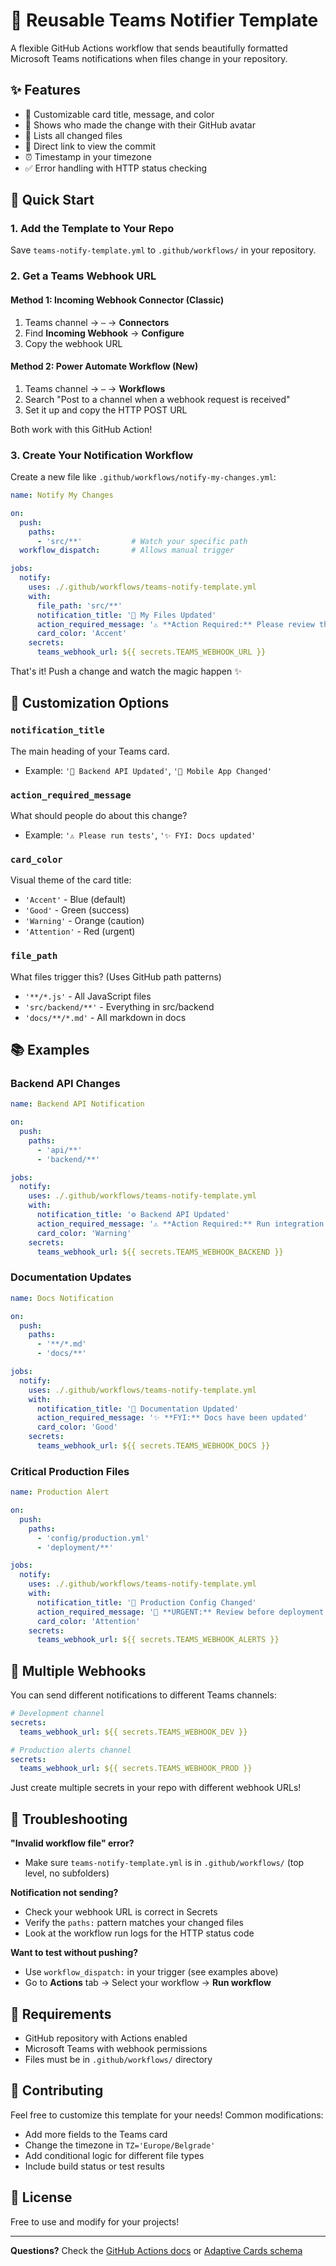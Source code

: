 # 📢 Reusable Teams Notifier Template

A flexible GitHub Actions workflow that sends beautifully formatted Microsoft Teams notifications when files change in your repository.

## ✨ Features

- 🎨 Customizable card title, message, and color
- 👤 Shows who made the change with their GitHub avatar
- 📝 Lists all changed files
- 🔗 Direct link to view the commit
- ⏰ Timestamp in your timezone
- ✅ Error handling with HTTP status checking

## 🚀 Quick Start

### 1. Add the Template to Your Repo

Save `teams-notify-template.yml` to `.github/workflows/` in your repository.

### 2. Get a Teams Webhook URL

#### Method 1: Incoming Webhook Connector (Classic)
1. Teams channel → `⋯` → **Connectors**
2. Find **Incoming Webhook** → **Configure**
3. Copy the webhook URL

#### Method 2: Power Automate Workflow (New)
1. Teams channel → `⋯` → **Workflows**
2. Search "Post to a channel when a webhook request is received"
3. Set it up and copy the HTTP POST URL

Both work with this GitHub Action!
### 3. Create Your Notification Workflow

Create a new file like `.github/workflows/notify-my-changes.yml`:
```yaml
name: Notify My Changes

on:
  push:
    paths:
      - 'src/**'           # Watch your specific path
  workflow_dispatch:       # Allows manual trigger

jobs:
  notify:
    uses: ./.github/workflows/teams-notify-template.yml
    with:
      file_path: 'src/**'
      notification_title: '🚀 My Files Updated'
      action_required_message: '⚠️ **Action Required:** Please review the changes'
      card_color: 'Accent'
    secrets:
      teams_webhook_url: ${{ secrets.TEAMS_WEBHOOK_URL }}
```

That's it! Push a change and watch the magic happen ✨

## 🎨 Customization Options

### `notification_title`
The main heading of your Teams card.
- Example: `'🚀 Backend API Updated'`, `'📱 Mobile App Changed'`

### `action_required_message`
What should people do about this change?
- Example: `'⚠️ Please run tests'`, `'✨ FYI: Docs updated'`

### `card_color`
Visual theme of the card title:
- `'Accent'` - Blue (default)
- `'Good'` - Green (success)
- `'Warning'` - Orange (caution)
- `'Attention'` - Red (urgent)

### `file_path`
What files trigger this? (Uses GitHub path patterns)
- `'**/*.js'` - All JavaScript files
- `'src/backend/**'` - Everything in src/backend
- `'docs/**/*.md'` - All markdown in docs

## 📚 Examples

### Backend API Changes
```yaml
name: Backend API Notification

on:
  push:
    paths:
      - 'api/**'
      - 'backend/**'

jobs:
  notify:
    uses: ./.github/workflows/teams-notify-template.yml
    with:
      notification_title: '⚙️ Backend API Updated'
      action_required_message: '⚠️ **Action Required:** Run integration tests'
      card_color: 'Warning'
    secrets:
      teams_webhook_url: ${{ secrets.TEAMS_WEBHOOK_BACKEND }}
```

### Documentation Updates
```yaml
name: Docs Notification

on:
  push:
    paths:
      - '**/*.md'
      - 'docs/**'

jobs:
  notify:
    uses: ./.github/workflows/teams-notify-template.yml
    with:
      notification_title: '📖 Documentation Updated'
      action_required_message: '✨ **FYI:** Docs have been updated'
      card_color: 'Good'
    secrets:
      teams_webhook_url: ${{ secrets.TEAMS_WEBHOOK_DOCS }}
```

### Critical Production Files
```yaml
name: Production Alert

on:
  push:
    paths:
      - 'config/production.yml'
      - 'deployment/**'

jobs:
  notify:
    uses: ./.github/workflows/teams-notify-template.yml
    with:
      notification_title: '🚨 Production Config Changed'
      action_required_message: '🔴 **URGENT:** Review before deployment!'
      card_color: 'Attention'
    secrets:
      teams_webhook_url: ${{ secrets.TEAMS_WEBHOOK_ALERTS }}
```

## 🔧 Multiple Webhooks

You can send different notifications to different Teams channels:
```yaml
# Development channel
secrets:
  teams_webhook_url: ${{ secrets.TEAMS_WEBHOOK_DEV }}

# Production alerts channel
secrets:
  teams_webhook_url: ${{ secrets.TEAMS_WEBHOOK_PROD }}
```

Just create multiple secrets in your repo with different webhook URLs!

## 🐛 Troubleshooting

**"Invalid workflow file" error?**
- Make sure `teams-notify-template.yml` is in `.github/workflows/` (top level, no subfolders)

**Notification not sending?**
- Check your webhook URL is correct in Secrets
- Verify the `paths:` pattern matches your changed files
- Look at the workflow run logs for the HTTP status code

**Want to test without pushing?**
- Use `workflow_dispatch:` in your trigger (see examples above)
- Go to **Actions** tab → Select your workflow → **Run workflow**

## 📝 Requirements

- GitHub repository with Actions enabled
- Microsoft Teams with webhook permissions
- Files must be in `.github/workflows/` directory

## 🤝 Contributing

Feel free to customize this template for your needs! Common modifications:
- Add more fields to the Teams card
- Change the timezone in `TZ='Europe/Belgrade'`
- Add conditional logic for different file types
- Include build status or test results

## 📄 License

Free to use and modify for your projects!

---

**Questions?** Check the [GitHub Actions docs](https://docs.github.com/en/actions) or [Adaptive Cards schema](https://adaptivecards.io/explorer/)
